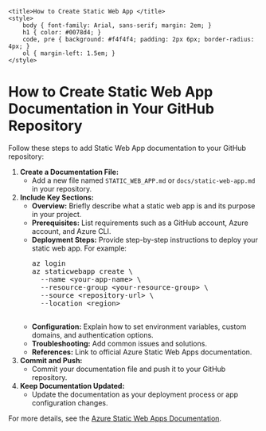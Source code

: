 
    
    <title>How to Create Static Web App </title>
    <style>
        body { font-family: Arial, sans-serif; margin: 2em; }
        h1 { color: #0078d4; }
        code, pre { background: #f4f4f4; padding: 2px 6px; border-radius: 4px; }
        ol { margin-left: 1.5em; }
    </style>
</head>
<body>
    <h1>How to Create Static Web App Documentation in Your GitHub Repository</h1>
    <p>
        Follow these steps to add Static Web App documentation to your GitHub repository:
    </p>
    <ol>
        <li>
            <strong>Create a Documentation File:</strong>
            <ul>
                <li>Add a new file named <code>STATIC_WEB_APP.md</code> or <code>docs/static-web-app.md</code> in your repository.</li>
            </ul>
        </li>
        <li>
            <strong>Include Key Sections:</strong>
            <ul>
                <li><strong>Overview:</strong> Briefly describe what a static web app is and its purpose in your project.</li>
                <li><strong>Prerequisites:</strong> List requirements such as a GitHub account, Azure account, and Azure CLI.</li>
                <li><strong>Deployment Steps:</strong> Provide step-by-step instructions to deploy your static web app. For example:
                    <pre>
az login
az staticwebapp create \
  --name &lt;your-app-name&gt; \
  --resource-group &lt;your-resource-group&gt; \
  --source &lt;repository-url&gt; \
  --location &lt;region&gt;
                    </pre>
                </li>
                <li><strong>Configuration:</strong> Explain how to set environment variables, custom domains, and authentication options.</li>
                <li><strong>Troubleshooting:</strong> Add common issues and solutions.</li>
                <li><strong>References:</strong> Link to official Azure Static Web Apps documentation.</li>
            </ul>
        </li>
        <li>
            <strong>Commit and Push:</strong>
            <ul>
                <li>Commit your documentation file and push it to your GitHub repository.</li>
            </ul>
        </li>
        <li>
            <strong>Keep Documentation Updated:</strong>
            <ul>
                <li>Update the documentation as your deployment process or app configuration changes.</li>
            </ul>
        </li>
    </ol>
    <p>
        For more details, see the <a href="https://learn.microsoft.com/en-us/azure/static-web-apps/">Azure Static Web Apps Documentation</a>.
    </p>
</body>
</html>
